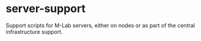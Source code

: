server-support
==============

Support scripts for M-Lab servers, either on nodes or as part of the central infrastructure support.
